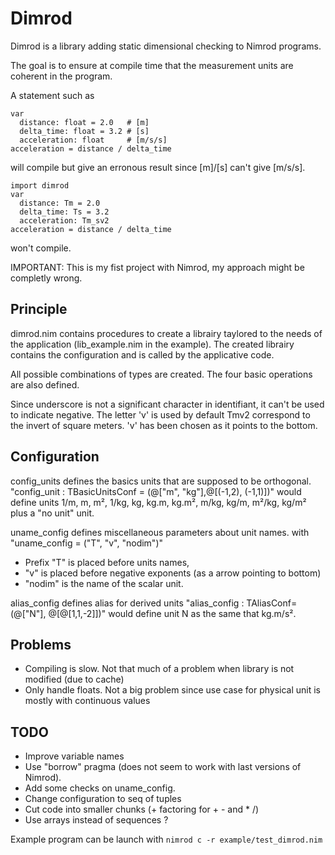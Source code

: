 Dimrod
======

Dimrod is a library adding static dimensional checking to Nimrod programs.

The goal is to ensure at compile time that the measurement units are coherent in the program.

A statement such as

```nimrod
var
  distance: float = 2.0   # [m]
  delta_time: float = 3.2 # [s]
  acceleration: float     # [m/s/s]
acceleration = distance / delta_time
```
will compile but give an erronous result since [m]/[s] can't give [m/s/s].

```nimrod
import dimrod
var
  distance: Tm = 2.0
  delta_time: Ts = 3.2
  acceleration: Tm_sv2
acceleration = distance / delta_time
```
won't compile.

IMPORTANT: This is my fist project with Nimrod, my approach might be completly wrong.

Principle
---------
dimrod.nim contains procedures to create a librairy taylored to the needs of
the application (lib_example.nim in the example).
The created librairy contains the configuration and is called by the applicative code.

All possible combinations of types are created. The four basic operations are also defined.

Since underscore is not a significant character in identifiant, it can't be used to indicate negative. The letter 'v' is used by default Tmv2 correspond to the invert of square meters. 'v' has been chosen as it points to the bottom. 

Configuration
-------------
config_units defines the basics units that are supposed to be orthogonal.
"config_unit : TBasicUnitsConf = (@["m", "kg"],@[(-1,2), (-1,1)])" would define units 1/m, m, m², 1/kg, kg, kg.m, kg.m², m/kg, kg/m, m²/kg, kg/m² plus a "no unit" unit.  

uname_config defines miscellaneous parameters about unit names.
with "uname_config = ("T", "v", "nodim")" 
- Prefix "T" is placed before units names,
- "v" is placed before negative exponents (as a arrow pointing to bottom)
- "nodim" is the name of the scalar unit.

alias_config defines alias for derived units
"alias_config : TAliasConf= (@["N"], @[@[1,1,-2]])" would define unit N as the same that kg.m/s². 

Problems
--------
* Compiling is slow. Not that much of a problem when library is not modified (due to cache)
* Only handle floats. Not a big problem since use case for physical unit is mostly with continuous values

TODO
----
* Improve variable names
* Use "borrow" pragma (does not seem to work with last versions of Nimrod).
* Add some checks on uname_config.
* Change configuration to seq of tuples
* Cut code into smaller chunks (+ factoring for + - and * /)
* Use arrays instead of sequences ?


Example program can be launch with `nimrod c -r example/test_dimrod.nim`
